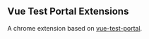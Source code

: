 ## Vue Test Portal Extensions

A chrome extension based on [vue-test-portal][1].

<!-- URLs -->

[1]: https://github.com/All-Star-Nerds/vue-test-portal